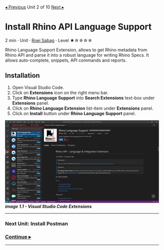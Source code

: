 [◂ Previous](./01.InstallVisualStudioCode.md) Unit 2 of 10 [Next ▸](./03.InstallPostman.md)

# Install Rhino API Language Support
2 min · Unit · [Roei Sabag](https://www.linkedin.com/in/roei-sabag-247aa18/) · Level ★☆☆☆☆

Rhino Language Support Extension, allows to get Rhino metadata from Rhino API and parse it into a robust language for writing Rhino Specs. It allows auto-complete, snippets, API commands and reports.
  
## Installation
1. Open Visual Studio Code.
2. Click on **Extensions** icon on the right menu bar.
3. Type **Rhino Language Support** into **Search Extensions** text-box under **Extensions** panel.
4. Click on **Rhino Language Extension** list-item under **Extensions** panel.
5. Click on **Install** button under **Rhino Language Support** panel.

![image 1.1 - visual studio Code Extensions](./Images/m01u02_1.png)  
_**image 1.1 - Visual Studio Code Extensions**_

---
### Next Unit: Install Postman
### [Continue ▸](./03.InstallPostman.md)
---
